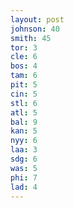 ```yaml
---
layout: post
johnson: 40
smith: 45
tor: 3
cle: 6
bos: 4
tam: 6
pit: 5
cin: 5
stl: 6
atl: 5
bal: 9
kan: 5
nyy: 6
laa: 3
sdg: 6
was: 5
phi: 7
lad: 4
---
```

